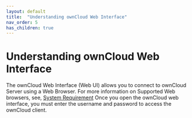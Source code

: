 ```yaml
---
layout: default
title:  "Understanding ownCloud Web Interface"
nav_order: 5
has_children: true
---
```


# Understanding ownCloud Web Interface

The ownCloud Web Interface (Web UI) allows you to connect to ownCloud Server using a Web Browser. For more information on Supported Web browsers, see, [System Requirement](2019-04-03-System_Requirement)
Once you open the ownCloud web interface, you must enter the username and password to access the ownCloud client.
